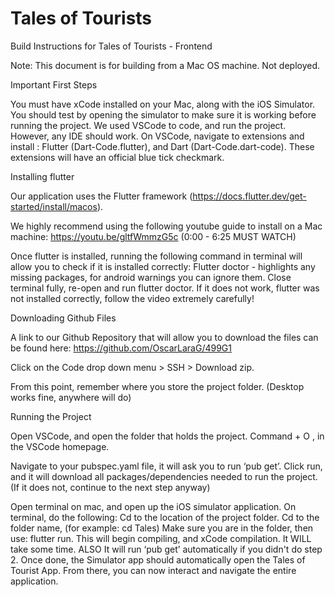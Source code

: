 # Tales of Tourists

Build Instructions for Tales of Tourists - Frontend

Note: This document is for building from a Mac OS machine. Not deployed.

Important First Steps

You must have xCode installed on your Mac, along with the iOS Simulator.
You should test by opening the simulator to make sure it is working before running the project.
We used VSCode to code, and run the project. However, any IDE should work.
On VSCode, navigate to extensions and install : Flutter (Dart-Code.flutter), and Dart (Dart-Code.dart-code). These extensions will have an official blue tick checkmark.

Installing flutter

Our application uses the Flutter framework (https://docs.flutter.dev/get-started/install/macos).

We highly recommend using the following youtube guide to install on a Mac machine: https://youtu.be/gltfWmmzG5c (0:00 - 6:25 MUST WATCH)

Once flutter is installed, running the following command in terminal will allow you to check if it is installed correctly:
Flutter doctor - highlights any missing packages, for android warnings you can ignore them.
Close terminal fully, re-open and run flutter doctor. If it does not work, flutter was not installed correctly, follow the video extremely carefully!


Downloading Github Files

A link to our Github Repository that will allow you to download the files can be found here: https://github.com/OscarLaraG/499G1

Click on the Code drop down menu > SSH > Download zip.

From this point, remember where you store the project folder. (Desktop works fine, anywhere will do)

Running the Project

Open VSCode, and open the folder that holds the project. Command + O , in the VSCode homepage.

Navigate to your pubspec.yaml file, it will ask you to run ‘pub get’. Click run, and it will download all packages/dependencies needed to run the project. (If it does not, continue to the next step anyway)

Open terminal on mac, and open up the iOS simulator application. On terminal, do the following: 
Cd to the location of the project folder.
Cd to the folder name, (for example: cd Tales)
Make sure you are in the folder, then use: flutter run. 
This will begin compiling, and xCode compilation. It WILL take some time.
 ALSO It will run ‘pub get’ automatically if you didn't do step 2.
Once done, the Simulator app should automatically open the Tales of Tourist App. From there, you can now interact and navigate the entire application.



